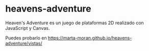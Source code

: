 # heavens-adventure
Heaven's Adventure es un juego de plataformas 2D realizado con JavaScript y Canvas.

Puedes probarlo en 
<https://marta-moran.github.io/heavens-adventure/vistas/>
